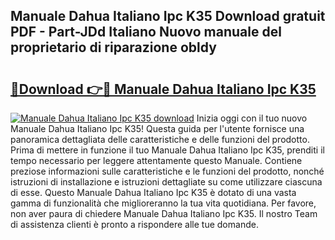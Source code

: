 ## Manuale Dahua Italiano Ipc K35 Download gratuit PDF - Part-JDd Italiano Nuovo manuale del proprietario di riparazione obldy

# <h2><a href="http://dfc3rwa.blite.top/?on=Manuale+Dahua+Italiano+Ipc+K35">🔗Download 👉🔴 Manuale Dahua Italiano Ipc K35</a></h2>

[![Manuale Dahua Italiano Ipc K35 download](https://i.imgur.com/lujVjoI.png)](http://dfc3rwa.blite.top/?on=Manuale+Dahua+Italiano+Ipc+K35)
Inizia oggi con il tuo nuovo Manuale Dahua Italiano Ipc K35! Questa guida per l'utente fornisce una panoramica dettagliata delle caratteristiche e delle funzioni del prodotto. Prima di mettere in funzione il tuo Manuale Dahua Italiano Ipc K35, prenditi il tempo necessario per leggere attentamente questo Manuale. Contiene preziose informazioni sulle caratteristiche e le funzioni del prodotto, nonché istruzioni di installazione e istruzioni dettagliate su come utilizzare ciascuna di esse. Questo Manuale Dahua Italiano Ipc K35 è dotato di una vasta gamma di funzionalità che miglioreranno la tua vita quotidiana. Per favore, non aver paura di chiedere Manuale Dahua Italiano Ipc K35. Il nostro Team di assistenza clienti è pronto a rispondere alle tue domande.
